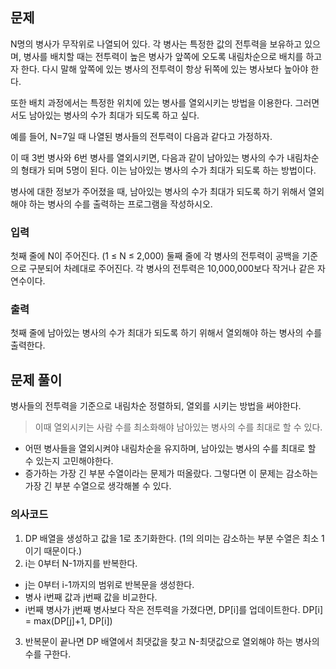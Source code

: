 ## 문제
N명의 병사가 무작위로 나열되어 있다. 각 병사는 특정한 값의 전투력을 보유하고 있으며, 병사를 배치할 때는 전투력이 높은 병사가 앞쪽에 오도록 내림차순으로 배치를 하고자 한다. 다시 말해 앞쪽에 있는 병사의 전투력이 항상 뒤쪽에 있는 병사보다 높아야 한다.

또한 배치 과정에서는 특정한 위치에 있는 병사를 열외시키는 방법을 이용한다. 그러면서도 남아있는 병사의 수가 최대가 되도록 하고 싶다.

예를 들어, N=7일 때 나열된 병사들의 전투력이 다음과 같다고 가정하자.



이 때 3번 병사와 6번 병사를 열외시키면, 다음과 같이 남아있는 병사의 수가 내림차순의 형태가 되며 5명이 된다. 이는 남아있는 병사의 수가 최대가 되도록 하는 방법이다.



병사에 대한 정보가 주어졌을 때, 남아있는 병사의 수가 최대가 되도록 하기 위해서 열외해야 하는 병사의 수를 출력하는 프로그램을 작성하시오.

### 입력
첫째 줄에 N이 주어진다. (1 ≤ N ≤ 2,000) 둘째 줄에 각 병사의 전투력이 공백을 기준으로 구분되어 차례대로 주어진다. 각 병사의 전투력은 10,000,000보다 작거나 같은 자연수이다.

### 출력
첫째 줄에 남아있는 병사의 수가 최대가 되도록 하기 위해서 열외해야 하는 병사의 수를 출력한다.

## 문제 풀이
병사들의 전투력을 기준으로 내림차순 정렬하되, 열외를 시키는 방법을 써야한다.
> 이때 열외시키는 사람 수를 최소화해야 남아있는 병사의 수를 최대로 할 수 있다.

- 어떤 병사들을 열외시켜야 내림차순을 유지하며, 남아있는 병사의 수를 최대로 할 수 있는지 고민해야한다.
- 증가하는 가장 긴 부분 수열이라는 문제가 떠올랐다. 그렇다면 이 문제는 감소하는 가장 긴 부분 수열으로 생각해볼 수 있다.

### 의사코드
1. DP 배열을 생성하고 값을 1로 초기화한다. (1의 의미는 감소하는 부분 수열은 최소 1이기 때문이다.)
2. i는 0부터 N-1까지를 반복한다.
  - j는 0부터 i-1까지의 범위로 반복문을 생성한다.
  - 병사 i번째 값과 j번째 값을 비교한다.
  - i번째 병사가 j번째 병사보다 작은 전투력을 가졌다면, DP[i]를 업데이트한다. DP[i] = max(DP[j]+1, DP[i])
3. 반복문이 끝나면 DP 배열에서 최댓값을 찾고 N-최댓값으로 열외해야 하는 병사의 수를 구한다.